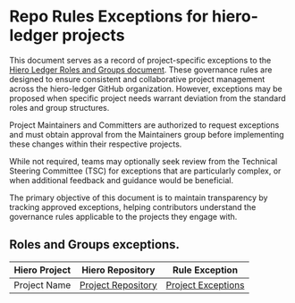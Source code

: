 # Repo Rules Exceptions for hiero-ledger projects

This document serves as a record of project-specific exceptions to the [Hiero Ledger Roles and Groups document](https://github.com/hiero-ledger/governance/blob/main/roles-and-groups.md). These governance rules are designed to ensure consistent and collaborative project management across the hiero-ledger GitHub organization. However, exceptions may be proposed when specific project needs warrant deviation from the standard roles and group structures.

Project Maintainers and Committers are authorized to request exceptions and must obtain approval from the Maintainers group before implementing these changes within their respective projects.

While not required, teams may optionally seek review from the Technical Steering Committee (TSC) for exceptions that are particularly complex, or when additional feedback and guidance would be beneficial.

The primary objective of this document is to maintain transparency by tracking approved exceptions, helping contributors understand the governance rules applicable to the projects they engage with.

## Roles and Groups exceptions.

| Hiero Project                    | Hiero Repository                                                    | Rule Exception                                                                                   |
| ---------------------------------| ------------------------------------------------------------------- | ------------------------------------------------------------------------------------------------ |
| Project Name                     | [Project Repository](https://github.com/hiero-ledger/[REPOSITORY])  | [Project Exceptions](https://github.com/hiero-ledger/[REPOSITORY]/blob/main/rules_exceptions.md) |
